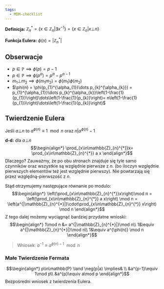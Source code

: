 ```yaml
---
tags:
  - MDM-checklist
---
```

**Definicja:** $\mathbb{Z}_{n}^{*} = \{x\in\mathbb{Z}_{n} | \exists x^{-1}\} = \{x\in\mathbb{Z}_{n}| x\bot n\}$

**Funkcja Eulera:** $\phi(n) = |\mathbb{Z}_{n}^{*}|$

## Obserwacje

- $p\in\mathbb{P} \implies \phi(p) = p-1$
- $p\in\mathbb{P}\implies \phi(p^{\alpha}) = p^{\alpha} -p^{\alpha-1}$
- $m_{1}\bot m_{2} \implies \phi(m_{1}m_{2}) = \phi(m_{1})\phi(m_{2})$
- $\phi(n) = \phi(p_{1}^{\alpha_{1}}\dots p_{k}^{\alpha_{k}}) = p_{1}^{\alpha_{1}}\dots p_{k}^{\alpha_{k}}\left(1-\frac{1}{p_{1}}\right)\dots\left(1-\frac{1}{p_{k}}\right)= n\left(1-\frac{1}{p_{1}}\right)\dots\left(1-\frac{1}{p_{k}}\right)$

## Twierdzenie Eulera

Jeśli $a\bot n$ to $a^{\phi(n)} \equiv 1 \mod n$ oraz  $n | a^{\phi(n)} - 1$

**d-d:** dla $a\bot n$
$$\begin{align*}
\prod_{x\in\mathbb{Z}_{n}^{*}}x= \prod_{x\in\mathbb{Z}_{n}^{*}} a x
\end{align*}$$
Dlaczego? Zauważmy, że po obu stronach znajduje się tyle samo czynników oraz wszystkie są względnie pierwsze z $n$. (bo iloczyn względnie pierwszych elementów też jest względnie pierwszy). Nie powtarzają się przez względną-pierwszość z $n$.

Stąd otrzymujemy następujące równanie po modulo:
$$\begin{align*}
\left(\prod_{x\in\mathbb{Z}_{n}^{*}}x\right)\mod n = \left(\prod_{x\in\mathbb{Z}_{n}^{*}} a x\right) \mod n = \left(a^{|\mathbb{Z}_{n}^{*}|}\cdot\prod_{x\in\mathbb{Z}_{n}^{*}} x\right) \mod n
\end{align*}$$
Z tego dalej możemy wyciągnąć bardziej przydatne wnioski:
$$\begin{align*}
1\mod n &= a^{|\mathbb{Z}_{n}^{*}|}\mod n\\
1&\equiv a^{|\mathbb{Z}_{n}^{*}|}\mod n\\
1&\equiv a^{\phi(n)} \mod  n
\end{align*}$$

> Wniosek: $a^{-1} \equiv a^{\phi(n) - 1} \mod n$

### Małe Twierdzenie Fermata

$$\begin{align*}
p\in\mathbb{P} \land \neg(p|a) \implies& \\
&a^{p-1}\equiv 1\mod p\\
&a^{p}\equiv a\mod p
\end{align*}$$
Bezpośredni wniosek z twierdzenia Eulera.